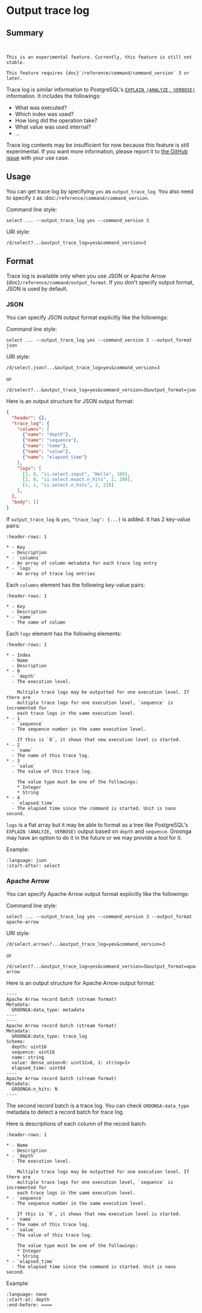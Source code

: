 # Output trace log

## Summary

```{versionadded} 13.0.9
```

```{note}

This is an experimental feature. Currently, this feature is still not stable.

This feature requires {doc}`/reference/command/command_version` 3 or later.
```

Trace log is similar information to PostgreSQL's [`EXPLAIN (ANALYZE,
VERBOSE)`][postgresql-explain] information. It includes the followings:

- What was executed?
- Which index was used?
- How long did the operation take?
- What value was used internal?
- ...

Trace log contents may be insufficient for now because this feature
is still experimental. If you want more information, please report it
to [the GitHub issue][github-issue] with your use case.

## Usage

You can get trace log by specifying `yes` as `output_trace_log`. You
also need to specify `3` as :doc:`/reference/command/command_version`.

Command line style:

```text
select ... --output_trace_log yes --command_version 3
```

URI style:

```text
/d/select?...&output_trace_log=yes&command_version=3
```

## Format

Trace log is available only when you use JSON or Apache Arrow
{doc}`/reference/command/output_format`. If you don't specify output
format, JSON is used by default.

### JSON

You can specify JSON output format explicitly like the followings:

Command line style:

```text
select ... --output_trace_log yes --command_version 3 --output_format json
```

URI style:

```text
/d/select.json?...&output_trace_log=yes&command_version=3
```

or

```text
/d/select?...&output_trace_log=yes&command_version=3&output_format=json
```

Here is an output structure for JSON output format:

```json
{
  "header": {},
  "trace_log": {
    "columns": [
      {"name": "depth"},
      {"name": "sequence"},
      {"name": "name"},
      {"name": "value"},
      {"name": "elapsed_time"}
    ],
    "logs": [
      [1, 0, "ii.select.input", "Hello", 100],
      [2, 0, "ii.select.exact.n_hits", 2, 200],
      [1, 1, "ii.select.n_hits", 2, 210]
    ],
  ],
  "body": []
}
```

If `output_trace_log` is `yes`, `"trace_log": {...}` is added. It has
2 key-value pairs:

```{list-table}
:header-rows: 1

* - Key
  - Description
* - `columns`
  - An array of column metadata for each trace log entry
* - `logs`
  - An array of trace log entries
```

Each `columns` element has the following key-value pairs:

```{list-table}
:header-rows: 1

* - Key
  - Description
* - `name`
  - The name of column
```

Each `logs` element has the following elements:

```{list-table}
:header-rows: 1

* - Index
  - Name
  - Description
* - 0
  - `depth`
  - The execution level.

    Multiple trace logs may be outputted for one execution level. If there are
    multiple trace logs for one execution level, `sequence` is incremented for
    each trace logs in the same execution level.
* - 1
  - `sequence`
  - The sequence number in the same execution level.

    If this is `0`, it shows that new execution level is started.
* - 2
  - `name`
  - The name of this trace log.
* - 3
  - `value`
  - The value of this trace log.

    The value type must be one of the followings:
    * Integer
    * String
* - 4
  - `elapsed_time`
  - The elapsed time since the command is started. Unit is nano second.
```

`logs` is a flat array but it may be able to format as a tree like
PostgreSQL's `EXPLAIN (ANALYZE, VERBOSE)` output based on `depth` and
`sequence`. Groonga may have an option to do it in the future or we
may provide a tool for it.

Example:

```{literalinclude} ../../../../test/command/suite/select/fuzzy/output_trace_log/json.expected
:language: json
:start-after: select
```

### Apache Arrow

You can specify Apache Arrow output format explicitly like the
followings:

Command line style:

```text
select ... --output_trace_log yes --command_version 3 --output_format apache-arrow
```

URI style:

```text
/d/select.arrows?...&output_trace_log=yes&command_version=3
```

or

```text
/d/select?...&output_trace_log=yes&command_version=3&output_format=apache-arrow
```

Here is an output structure for Apache Arrow output format:

```text
----
Apache Arrow record batch (stream format)
Metadata:
  GROONGA:data_type: metadata
----
----
Apache Arrow record batch (stream format)
Metadata:
  GROONGA:data_type: trace_log
Schema:
  depth: uint16
  sequence: uint16
  name: string
  value: dense_union<0: uint32=0, 1: string=1>
  elapsed_time: uint64
----
Apache Arrow record batch (stream format)
Metadata:
  GROONGA:n_hits: N
----
```

The second record batch is a trace log. You can check
`GROONGA:data_type` metadata to detect a record batch for trace log.

Here is descriptions of each column of the record batch:

```{list-table}
:header-rows: 1

* - Name
  - Description
* - `depth`
  - The execution level.

    Multiple trace logs may be outputted for one execution level. If there are
    multiple trace logs for one execution level, `sequence` is incremented for
    each trace logs in the same execution level.
* - `sequence`
  - The sequence number in the same execution level.

    If this is `0`, it shows that new execution level is started.
* - `name`
  - The name of this trace log.
* - `value`
  - The value of this trace log.

    The value type must be one of the followings:
    * Integer
    * String
* - `elapsed_time`
  - The elapsed time since the command is started. Unit is nano second.
```

Example:

```{literalinclude} ../../../../test/command/suite/select/fuzzy/output_trace_log/apache_arrow.expected
:language: none
:start-at: depth
:end-before: ====
```

[postgresql-explain]:https://www.postgresql.org/docs/current/sql-explain.html

[github-issue]:https://github.com/groonga/groonga/issues/new?labels=Feature&template=feature_request.yml
